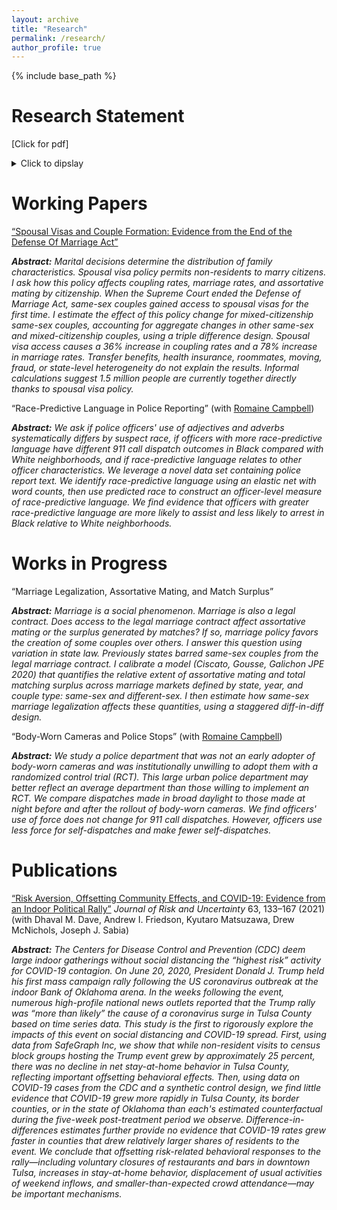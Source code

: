 ```yaml
---
layout: archive
title: "Research"
permalink: /research/
author_profile: true
---
```


{% include base_path %}

Research Statement 
======

[Click for pdf]

<details>
  
  <summary>Click to dipslay</summary> 



</details> 

Working Papers
======

[“Spousal Visas and Couple Formation: Evidence from the End of the Defense Of Marriage Act”](https://osf.io/preprints/socarxiv/mzuwe/
) <br>

<b><i>Abstract:</b></i> *Marital decisions determine the distribution of family characteristics. Spousal visa policy permits non-residents to marry citizens. I ask how this policy affects coupling rates, marriage rates, and assortative mating by citizenship. When the Supreme Court ended the Defense of Marriage Act, same-sex couples gained access to spousal visas for the first time. I estimate the effect of this policy change for mixed-citizenship same-sex couples, accounting for aggregate changes in other same-sex and mixed-citizenship couples, using a triple difference design. Spousal visa access causes a 36% increase in coupling rates and a 78% increase in marriage rates. Transfer benefits, health insurance, roommates, moving, fraud, or state-level heterogeneity do not explain the results. Informal calculations suggest 1.5 million people are currently together directly thanks to spousal visa policy.* <br>


“Race-Predictive Language in Police Reporting” (with [Romaine Campbell](https://economics.harvard.edu/people/romaine-campbell))<br>

<b><i>Abstract:</b></i> *We ask if police officers' use of adjectives and adverbs systematically differs by suspect race, if officers with more race-predictive language have different 911 call dispatch outcomes in Black compared with White neighborhoods, and if race-predictive language relates to other officer characteristics. We leverage a novel data set containing police report text. We identify race-predictive language using an elastic net with word counts, then use predicted race to construct an officer-level measure of race-predictive language. We find evidence that officers with greater race-predictive language are more likely to assist and less likely to arrest in Black relative to White neighborhoods.* <br>


Works in Progress
======

“Marriage Legalization, Assortative Mating, and Match Surplus”<br>

<b><i>Abstract:</b></i> *Marriage is a social phenomenon. Marriage is also a legal contract. Does access to the legal marriage contract affect assortative mating or the surplus generated by matches? If so, marriage policy favors the creation of some couples over others. I answer this question using variation in state law. Previously states barred same-sex couples from the legal marriage contract. I calibrate a model (Ciscato, Gousse, Galichon JPE 2020) that quantifies the relative extent of assortative mating and total matching surplus across marriage markets defined by state, year, and couple type: same-sex and different-sex. I then estimate how same-sex marriage legalization affects these quantities, using a staggered diff-in-diff design.*  <br>

“Body-Worn Cameras and Police Stops” (with [Romaine Campbell](https://economics.harvard.edu/people/romaine-campbell))<br>

<b><i>Abstract:</b></i> *We study a police department that was not an early adopter of body-worn cameras and was institutionally unwilling to adopt them with a randomized control trial (RCT). This large urban police department may better reflect an average department than those willing to implement an RCT. We compare dispatches made in broad daylight to those made at night before and after the rollout of body-worn cameras. We find officers' use of force does not change for 911 call dispatches. However, officers use less force for self-dispatches and make fewer self-dispatches.* <br>


Publications
======

[“Risk Aversion, Offsetting Community Effects, and COVID-19: Evidence from an Indoor Political Rally”](https://link.springer.com/article/10.1007/s11166-021-09359-4) *Journal of Risk and Uncertainty* 63, 133–167 (2021) (with Dhaval M. Dave, Andrew I. Friedson, Kyutaro Matsuzawa, Drew McNichols, Joseph J. Sabia)<br>

<b><i>Abstract:</b></i> *The Centers for Disease Control and Prevention (CDC) deem large indoor gatherings without social distancing the “highest risk” activity for COVID-19 contagion. On June 20, 2020, President Donald J. Trump held his first mass campaign rally following the US coronavirus outbreak at the indoor Bank of Oklahoma arena. In the weeks following the event, numerous high-profile national news outlets reported that the Trump rally was “more than likely” the cause of a coronavirus surge in Tulsa County based on time series data. This study is the first to rigorously explore the impacts of this event on social distancing and COVID-19 spread. First, using data from SafeGraph Inc, we show that while non-resident visits to census block groups hosting the Trump event grew by approximately 25 percent, there was no decline in net stay-at-home behavior in Tulsa County, reflecting important offsetting behavioral effects. Then, using data on COVID-19 cases from the CDC and a synthetic control design, we find little evidence that COVID-19 grew more rapidly in Tulsa County, its border counties, or in the state of Oklahoma than each's estimated counterfactual during the five-week post-treatment period we observe. Difference-in-differences estimates further provide no evidence that COVID-19 rates grew faster in counties that drew relatively larger shares of residents to the event. We conclude that offsetting risk-related behavioral responses to the rally—including voluntary closures of restaurants and bars in downtown Tulsa, increases in stay-at-home behavior, displacement of usual activities of weekend inflows, and smaller-than-expected crowd attendance—may be important mechanisms.*  <br>
